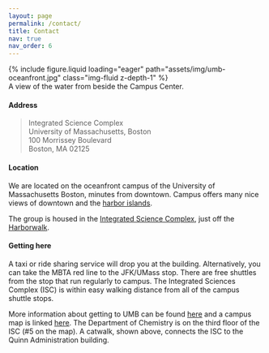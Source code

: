 ```yaml
---
layout: page
permalink: /contact/
title: Contact
nav: true
nav_order: 6
---
```


<div class="row mt-3">
    <div class="col-sm mt-3 mt-md-0">
        {% include figure.liquid loading="eager" path="assets/img/umb-oceanfront.jpg" class="img-fluid z-depth-1" %}
    </div>
</div>
<div class="caption">
A view of the water from beside the Campus Center.
</div>

#### Address

> Integrated Science Complex\
> University of Massachusetts, Boston\
> 100 Morrissey Boulevard\
> Boston, MA 02125

#### Location

We are located on the oceanfront campus of the University of Massachusetts Boston, minutes from downtown. Campus offers many nice views of downtown and the <a href="https://www.bostonharborislands.org/">harbor islands</a>.

The group is housed in the <a href="https://www.umb.edu/campus-planning/projects/integrated-sciences-complex/">Integrated Science Complex</a>, just off the <a href="https://www.umb.edu/campus-planning/projects/harborwalk/">Harborwalk</a>.

#### Getting here

A taxi or ride sharing service will drop you at the building. Alternatively, you can take the MBTA red line to the JFK/UMass stop. There are free shuttles from the stop that run regularly to campus. The Integrated Sciences Complex (ISC) is within easy walking distance from all of the campus shuttle stops. 

More information about getting to UMB can be found <a href="https://www.umb.edu/event-services/contact-us/getting-here/">here</a> and a campus map is linked <a href="https://www.umb.edu/map/">here</a>. The Department of Chemistry is on the third floor of the ISC (#5 on the map). A catwalk, shown above, connects the ISC to the Quinn Administration building.
